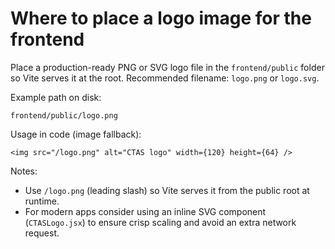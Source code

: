 Where to place a logo image for the frontend
===========================================

Place a production-ready PNG or SVG logo file in the `frontend/public` folder so Vite serves it at the root. Recommended filename: `logo.png` or `logo.svg`.

Example path on disk:

```
frontend/public/logo.png
```

Usage in code (image fallback):

```
<img src="/logo.png" alt="CTAS logo" width={120} height={64} />
```

Notes:
- Use `/logo.png` (leading slash) so Vite serves it from the public root at runtime.
- For modern apps consider using an inline SVG component (`CTASLogo.jsx`) to ensure crisp scaling and avoid an extra network request.
